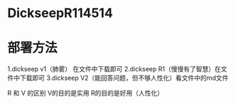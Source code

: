# DickseepR114514
# 部署方法
1.dickseep v1（肺雾） 在文件中下载即可
2.dickseep R1（慢慢有了智慧）在文件中下载即可
3.dickseep V2（能回答问题，但不够人性化）看文件中的md文件

R 和 V 的区别
V的目的是实用
R的目的是好用（人性化）
